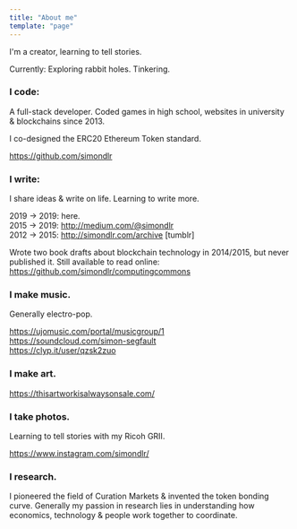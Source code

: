 ```yaml
---
title: "About me"
template: "page"
---
```


I'm a creator, learning to tell stories.

Currently: Exploring rabbit holes. Tinkering.

### I code: 

A full-stack developer. Coded games in high school, websites in university & blockchains since 2013.

I co-designed the ERC20 Ethereum Token standard.

https://github.com/simondlr

### I write:

I share ideas & write on life. Learning to write more.

2019 -> 2019: here.  
2015 -> 2019: http://medium.com/@simondlr  
2012 -> 2015: http://simondlr.com/archive [tumblr]  

Wrote two book drafts about blockchain technology in 2014/2015, but never published it. Still available to read online: https://github.com/simondlr/computingcommons

### I make music.

Generally electro-pop.

https://ujomusic.com/portal/musicgroup/1   
https://soundcloud.com/simon-segfault   
https://clyp.it/user/qzsk2zuo   

### I make art.

https://thisartworkisalwaysonsale.com/

### I take photos.

Learning to tell stories with my Ricoh GRII.

https://www.instagram.com/simondlr/

### I research.

I pioneered the field of Curation Markets & invented the token bonding curve. Generally my passion in research lies in understanding how economics, technology & people work together to coordinate.
